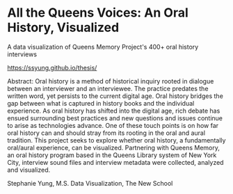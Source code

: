 # All the Queens Voices: An Oral History, Visualized

A data visualization of Queens Memory Project's 400+ oral history interviews

https://ssyung.github.io/thesis/

Abstract: Oral history is a method of historical inquiry rooted in dialogue between an interviewer and an interviewee. The practice predates the written word, yet persists to the current digital age. Oral history bridges the gap between what is captured in history books and the individual experience. As oral history has shifted into the digital age, rich debate has ensued surrounding best practices and new questions and issues continue to arise as technologies advance. One of these touch points is on how far oral history can and should stray from its rooting in the oral and aural tradition. This project seeks to explore whether oral history, a fundamentally oral/aural experience, can be visualized. Partnering with Queens Memory, an oral history program based in the Queens Library system of New York City, interview sound files and interview metadata were collected, analyzed and visualized.

Stephanie Yung, M.S. Data Visualization, The New School
